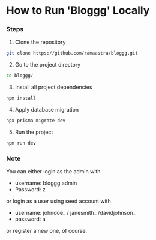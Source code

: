 # How to Run 'Bloggg' Locally

### Steps

1. Clone the repository

```sh
git clone https://github.com/ramaastra/bloggg.git
```

2. Go to the project directory
```sh
cd bloggg/
```

3. Install all project dependencies

```sh
npm install
```

4. Apply database migration

```sh
npx prisma migrate dev
```

5. Run the project

```sh
npm run dev
```

### Note

You can either login as the admin with
- username: bloggg.admin
- Password: z

or login as a user using seed account with
- username: johndoe_ / janesmith_ /davidjohnson_
- password: a

or register a new one, of course.